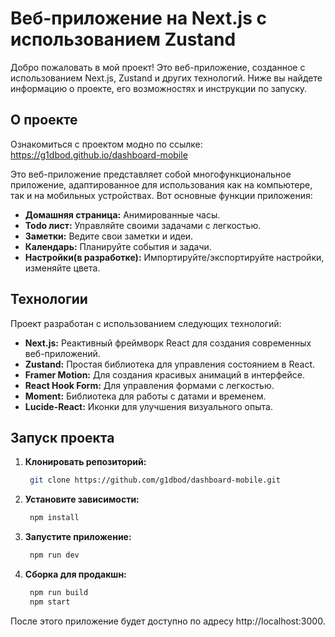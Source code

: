 # Веб-приложение на Next.js с использованием Zustand

Добро пожаловать в мой проект! Это веб-приложение, созданное с использованием Next.js, Zustand и других технологий. Ниже вы найдете информацию о проекте, его возможностях и инструкции по запуску.

## О проекте

Ознакомиться с проектом модно по ссылке: https://g1dbod.github.io/dashboard-mobile

Это веб-приложение представляет собой многофункциональное приложение, адаптированное для использования как на компьютере, так и на мобильных устройствах. Вот основные функции приложения:

- **Домашняя страница:** Анимированные часы.
- **Todo лист:** Управляйте своими задачами с легкостью.
- **Заметки:** Ведите свои заметки и идеи.
- **Календарь:** Планируйте события и задачи.
- **Настройки(в разработке):** Импортируйте/экспортируйте настройки, изменяйте цвета.

## Технологии

Проект разработан с использованием следующих технологий:

- **Next.js:** Реактивный фреймворк React для создания современных веб-приложений.
- **Zustand:** Простая библиотека для управления состоянием в React.
- **Framer Motion:** Для создания красивых анимаций в интерфейсе.
- **React Hook Form:** Для управления формами с легкостью.
- **Moment:** Библиотека для работы с датами и временем.
- **Lucide-React:** Иконки для улучшения визуального опыта.

## Запуск проекта

1. **Клонировать репозиторий:**
   ```bash
    git clone https://github.com/g1dbod/dashboard-mobile.git
   ```
2. **Установите зависимости:**
   ```bash
    npm install
   ```
3. **Запустите приложение:**
   ```bash
    npm run dev
   ```
4. **Сборка для продакшн:**
   ```bash
    npm run build
    npm start
   ```

После этого приложение будет доступно по адресу http://localhost:3000.


